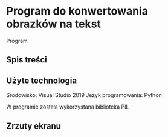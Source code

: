 # Program do konwertowania obrazków na tekst

Program

## Spis treści

## Użyte technologia

Środowisko: Visual Studio 2019
Język programowania: Python

W programie została wykorzystana biblioteka PIL

## Zrzuty ekranu


